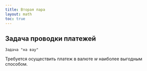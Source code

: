 ```yaml
---
title: Вторая пара
layout: math
toc: true
---
```


## Задача проводки платежей

`Задача "на вау"`

Требуется осуществить платеж в валюте $w$ наиболее выгодным способом.

